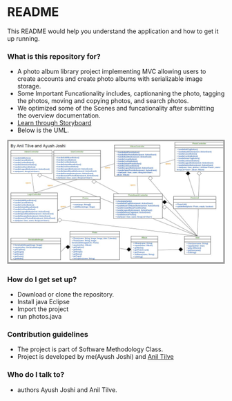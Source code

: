 # README #

This README would help you understand the application and how to get it up running.

### What is this repository for? ###

* A photo album library project implementing MVC allowing users to create accounts and  create photo albums with serializable image storage.
* Some Important Funcationality includes, captionaning the photo, tagging the photos, moving and copying photos, and search photos.
* We optimized some of the Scenes and funcationality after submitting the overview documentation.
* [Learn through Storyboard](https://github.com/aj470/Photos/blob/master/docs/Photos%20Storyboard.pdf)
* Below is the UML.

![UML](https://github.com/aj470/Photos/blob/master/docs/UML.JPG)

### How do I get set up? ###

* Download or clone the repository.
* Install java Eclipse
* Import the project
* run photos.java

### Contribution guidelines ###

* The project is part of Software Methodology Class.
* Project is developed by me(Ayush Joshi) and [Anil Tilve](https://github.com/aniltilve)

### Who do I talk to? ###

* authors Ayush Joshi and Anil Tilve.
